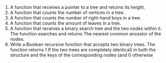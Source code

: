 1. A function that receives a pointer to a tree and returns its height.
2. A function that counts the number of vertices in a tree.
3. A function that counts the number of right-hand boys in a tree.
4. A function that counts the amount of leaves in a tree.
5. A function that receives a binary search tree and the two nodes within it. The function searches and returns
The nearest common ancestor of the nodes.
6. Write a Boolean recursive function that accepts two binary trees. The function returns 1
If the two trees are completely identical) in both the structure and the keys of the corresponding nodes (and 0 otherwise